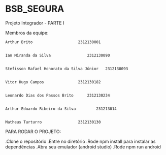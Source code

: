 # BSB_SEGURA
Projeto Integrador - PARTE I


Membros da equipe:


    Arthur Brito 					2312130001

    
    Ian Miranda da Silva 				2312130090

    
    Stefisson Rafael Honorato da Silva Júnior   2312130093

    
    Vitor Hugo Campos  				2312130182

    
    Leonardo Dias dos Passos Brito 		2312130234

    
    Arthur Eduardo Ribeiro da Silva  		231213014

    
    Matheus Turturro  				2312130130

    


PARA RODAR O PROJETO:

.Clone o repositório
.Entre no diretório
.Rode npm install para instalar as dependências
.Abra seu emulador (android studio)
.Rode npm run android
